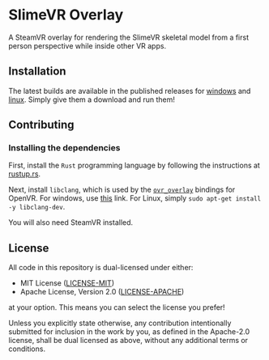 # SlimeVR Overlay
A SteamVR overlay for rendering the SlimeVR skeletal model from a first person perspective while inside other VR apps.

## Installation

The latest builds are available in the published releases for [windows] and [linux]. Simply give them a download and run them!

[windows]: https://github.com/SlimeVR/SlimeVR-Overlay/releases/download/latest/slimevr_overlay.exe
[linux]: https://github.com/SlimeVR/SlimeVR-Overlay/releases/download/latest/slimevr_overlay

## Contributing

### Installing the dependencies

First, install the `Rust` programming language by following the instructions at
[rustup.rs](https://rustup.rs).

Next, install `libclang`, which is used by the
[`ovr_overlay`](https://crates.io/crates/ovr_overlay) bindings for OpenVR. For windows,
use [this] link. For Linux, simply `sudo apt-get install -y libclang-dev`.

[this]: https://github.com/llvm/llvm-project/releases/download/llvmorg-14.0.5/LLVM-14.0.5-win64.exe

You will also need SteamVR installed.

## License
All code in this repository is dual-licensed under either:

- MIT License ([LICENSE-MIT](docs/LICENSE-MIT))
- Apache License, Version 2.0 ([LICENSE-APACHE](docs/LICENSE-APACHE))

at your option. This means you can select the license you prefer!

Unless you explicitly state otherwise, any contribution intentionally submitted for inclusion in the work by you, as defined in the Apache-2.0 license, shall be dual licensed as above, without any additional terms or conditions.
